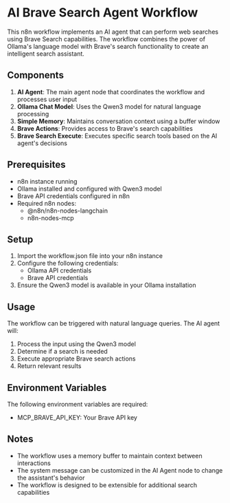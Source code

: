 # AI Brave Search Agent Workflow

This n8n workflow implements an AI agent that can perform web searches using Brave Search capabilities. The workflow combines the power of Ollama's language model with Brave's search functionality to create an intelligent search assistant.

## Components

1. **AI Agent**: The main agent node that coordinates the workflow and processes user input
2. **Ollama Chat Model**: Uses the Qwen3 model for natural language processing
3. **Simple Memory**: Maintains conversation context using a buffer window
4. **Brave Actions**: Provides access to Brave's search capabilities
5. **Brave Search Execute**: Executes specific search tools based on the AI agent's decisions

## Prerequisites

- n8n instance running
- Ollama installed and configured with Qwen3 model
- Brave API credentials configured in n8n
- Required n8n nodes:
  - @n8n/n8n-nodes-langchain
  - n8n-nodes-mcp

## Setup

1. Import the workflow.json file into your n8n instance
2. Configure the following credentials:
   - Ollama API credentials
   - Brave API credentials
3. Ensure the Qwen3 model is available in your Ollama installation

## Usage

The workflow can be triggered with natural language queries. The AI agent will:
1. Process the input using the Qwen3 model
2. Determine if a search is needed
3. Execute appropriate Brave search actions
4. Return relevant results

## Environment Variables

The following environment variables are required:
- MCP_BRAVE_API_KEY: Your Brave API key

## Notes

- The workflow uses a memory buffer to maintain context between interactions
- The system message can be customized in the AI Agent node to change the assistant's behavior
- The workflow is designed to be extensible for additional search capabilities 